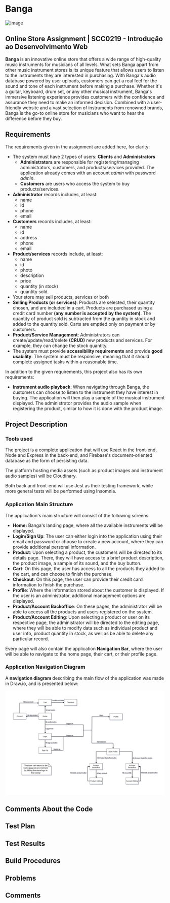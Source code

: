 # Banga

![image](https://user-images.githubusercontent.com/50814044/233726565-3e48d051-49b7-4b01-b791-6bd699f89c5d.png)

## Online Store Assignment | SCC0219 - Introdução ao Desenvolvimento Web

**Banga** is an innovative online store that offers a wide range of high-quality music instruments for musicians of all levels. What sets Banga apart from other music instrument stores is its unique feature that allows users to listen to the instruments they are interested in purchasing. With Banga's audio database powered by user uploads, customers can get a real feel for the sound and tone of each instrument before making a purchase. Whether it's a guitar, keyboard, drum set, or any other musical instrument, Banga's immersive listening experience provides customers with the confidence and assurance they need to make an informed decision. Combined with a user-friendly website and a vast selection of instruments from renowned brands, Banga is the go-to online store for musicians who want to hear the difference before they buy.

## Requirements

The requirements given in the assignment are added here, for clarity:

- The system must have 2 types of users: **Clients** and **Administrators**
  - **Administrators** are responsible for registering/managing administrators, customers, and products/services provided. The application already comes with an account _admin_ with password _admin_.
  - **Customers** are users who access the system to buy products/services.
- **Administrator** records includes, at least:
  - name
  - id
  - phone
  - email
- **Customers** records includes, at least:
  - name
  - id
  - address
  - phone
  - email
- **Product/services** records include, at least:
  - name
  - id
  - photo
  - description
  - price
  - quantity (in stock)
  - quantity sold.
- Your store may sell products, services or both
- **Selling Products (or services)**: Products are selected, their quantity chosen, and are included in a cart. Products are purchased using a credit card number **(any number is accepted by the system)**. The quantity of product sold is subtracted from the quantity in stock and added to the quantity sold. Carts are emptied only on payment or by customers.
- **Product/Service Management**: Administrators can create/update/read/delete **(CRUD)** new products and services. For example, they can change the stock quantity.
- The system must provide **accessibility requirements** and provide **good usability**. The system must be responsive, meaning that it should complete assigned tasks within a reasonable time.

In addition to the given requirements, this project also has its own requirements:

- **Instrument audio playback**: When navigating through Banga, the customers can choose to listen to the instrument they have interest in buying. The application will then play a sample of the musical instrument displayed. The administrator provides the audio sample when registering the product, similar to how it is done with the product image.

## Project Description

### Tools used

The project is a complete application that will use React in the front-end, Node and Express in the back-end, and Firebase's document-oriented database as the form of persisting data.

The platform hosting media assets (such as product images and instrument audio samples) will be Cloudinary.

Both back and front-end will use Jest as their testing framework, while more general tests will be performed using Insomnia.

### Application Main Structure

The application's main structure will consist of the following screens:

- **Home:** Banga's landing page, where all the available instruments will be displayed.
- **Login/Sign Up**: The user can either login into the application using their email and password or choose to create a new account, where they can provide additional personal information.
- **Product**: Upon selecting a product, the customers will be directed to its details page. There, they will have access to a brief product description, the product image, a sample of its sound, and the buy button.
- **Cart**: On this page, the user has access to all the products they added to the cart, and can choose to finish the purchase.
- **Checkout**: On this page, the user can provide their credit card information to finish the purchase.
- **Profile**: Where the information stored about the customer is displayed. If the user is an administrator, additional management options are displayed.
- **Product/Account Backoffice**: On these pages, the administrator will be able to access all the products and users registered on the system.
- **Product/Account Editing**: Upon selecting a product or user on its respective page, the administrator will be directed to the editing page, where they will be able to modify data such as individual product and user info, product quantity in stock, as well as be able to delete any particular record.

Every page will also contain the application **Navigation Bar**, where the user will be able to navigate to the home page, their cart, or their profile page.

### Application Navigation Diagram

A **navigation diagram** describing the main flow of the application was made in Draw.io, and is presented below:

![image](planning-artifacts/Banga%20-%20Navigation%20Diagram.png)

## Comments About the Code

## Test Plan

## Test Results

## Build Procedures

## Problems

## Comments
